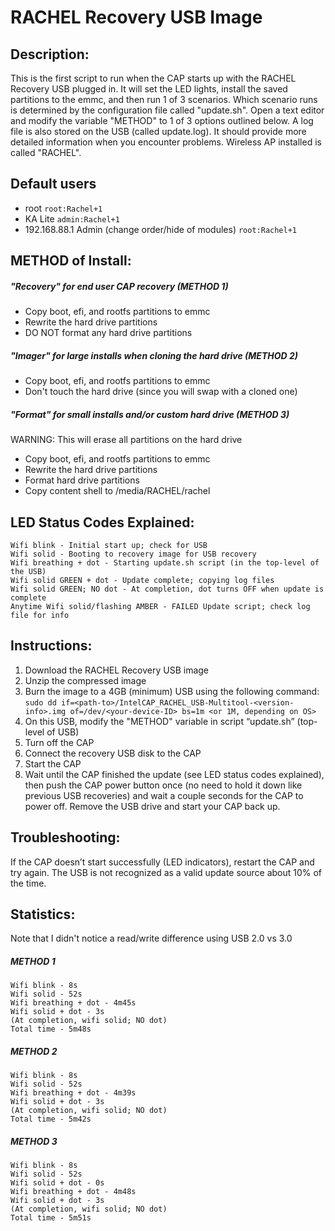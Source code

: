 # RACHEL Recovery USB Image

## Description:
This is the first script to run when the CAP starts up with the RACHEL Recovery USB plugged in.  It will set the LED lights, install the saved partitions to the emmc, and then run 1 of 3 scenarios.  Which scenario runs is determined by the configuration file called "update.sh".  Open a text editor and modify the variable "METHOD" to 1 of 3 options outlined below.  A log file is also stored on the USB (called update.log).  It should provide more detailed information when you encounter problems.  Wireless AP installed is called "RACHEL".

## Default users
- root ```root:Rachel+1```
- KA Lite ```admin:Rachel+1```
- 192.168.88.1 Admin (change order/hide of modules) ```root:Rachel+1```

## METHOD of Install:
##### "Recovery" for end user CAP recovery (METHOD 1)
- Copy boot, efi, and rootfs partitions to emmc
- Rewrite the hard drive partitions
- DO NOT format any hard drive partitions

##### "Imager" for large installs when cloning the hard drive (METHOD 2)
- Copy boot, efi, and rootfs partitions to emmc
- Don't touch the hard drive (since you will swap with a cloned one)

##### "Format" for small installs and/or custom hard drive (METHOD 3)
WARNING:  This will erase all partitions on the hard drive
- Copy boot, efi, and rootfs partitions to emmc
- Rewrite the hard drive partitions
- Format hard drive partitions
- Copy content shell to /media/RACHEL/rachel


## LED Status Codes Explained:
```
Wifi blink - Initial start up; check for USB
Wifi solid - Booting to recovery image for USB recovery
Wifi breathing + dot - Starting update.sh script (in the top-level of the USB)
Wifi solid GREEN + dot - Update complete; copying log files
Wifi solid GREEN; NO dot - At completion, dot turns OFF when update is complete
Anytime Wifi solid/flashing AMBER - FAILED Update script; check log file for info
```

## Instructions:
1. Download the RACHEL Recovery USB image
2. Unzip the compressed image
3. Burn the image to a 4GB (minimum) USB using the following command:
```sudo dd if=<path-to>/IntelCAP_RACHEL_USB-Multitool-<version-info>.img of=/dev/<your-device-ID> bs=1m <or 1M, depending on OS>```
4. On this USB, modify the "METHOD" variable in script “update.sh” (top-level of USB)
5. Turn off the CAP
6. Connect the recovery USB disk to the CAP
7. Start the CAP
8. Wait until the CAP finished the update (see LED status codes explained), then push the CAP power button once (no need to hold it down like previous USB recoveries) and wait a couple seconds for the CAP to power off.  Remove the USB drive and start your CAP back up.

## Troubleshooting:
If the CAP doesn’t start successfully (LED indicators), restart the CAP and try again.  The USB is not recognized as a valid update source about 10% of the time.

## Statistics:
Note that I didn't notice a read/write difference using USB 2.0 vs 3.0

##### METHOD 1
```
Wifi blink - 8s
Wifi solid - 52s
Wifi breathing + dot - 4m45s
Wifi solid + dot - 3s
(At completion, wifi solid; NO dot)
Total time - 5m48s
```

##### METHOD 2
```
Wifi blink - 8s
Wifi solid - 52s
Wifi breathing + dot - 4m39s
Wifi solid + dot - 3s
(At completion, wifi solid; NO dot)
Total time - 5m42s
```

##### METHOD 3
```
Wifi blink - 8s
Wifi solid - 52s
Wifi solid + dot - 0s
Wifi breathing + dot - 4m48s
Wifi solid + dot - 3s
(At completion, wifi solid; NO dot)
Total time - 5m51s
```
